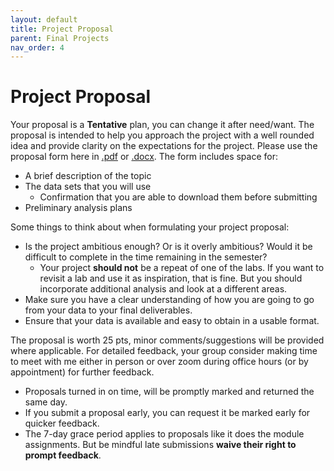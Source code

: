 ```yaml
---
layout: default
title: Project Proposal
parent: Final Projects
nav_order: 4
---
```


# Project Proposal

Your proposal is a **Tentative** plan, you can change it after need/want.  The proposal is intended to help you approach the project with a well rounded idea and provide clarity on the expectations for the project.  Please use the proposal form here in [.pdf](content/Final-Project-Proposal-Form.pdf) or [.docx](content/Final-Project-Proposal-Form.docx).  The form includes space for: 

* A brief description of the topic
* The data sets that you will use
    * Confirmation that you are able to download them before submitting
* Preliminary analysis plans

Some things to think about when formulating your project proposal:  

* Is the project ambitious enough? Or is it overly ambitious? Would it be difficult to complete in the time remaining in the semester?
	* Your project **should not** be a repeat of one of the labs.  If you want to revisit a lab and use it as inspiration, that is fine.  But you should incorporate additional analysis and look at a different areas.
* Make sure you have a clear understanding of how you are going to go from your data to your final deliverables.
* Ensure that your data is available and easy to obtain in a usable format.

The proposal is worth 25 pts, minor comments/suggestions will be provided where applicable.  For detailed feedback, your group consider making time to meet with me either in person or over zoom during office hours (or by appointment) for further feedback.
* Proposals turned in on time, will be promptly marked and returned the same day.
* If you submit a proposal early, you can request it be marked early for quicker feedback.
* The 7-day grace period applies to proposals like it does the module assignments.  But be mindful late submissions **waive their right to prompt feedback**.

